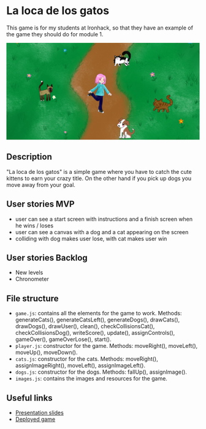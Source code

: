# La loca de los gatos

This game is for my students at Ironhack, so that they have an example of the game they should do for module 1.

<img src="./img/readme1.png">

## Description

"La loca de los gatos" is a simple game where you have to catch the cute kittens to earn your crazy title. On the other hand if you pick up dogs you move away from your goal.

## User stories MVP

- user can see a start screen with instructions and a finish screen when he wins / loses
- user can see a canvas with a dog and a cat appearing on the screen
- colliding with dog makes user lose, with cat makes user win

## User stories Backlog

- New levels
- Chronometer

## File structure

- <code>game.js</code>: contains all the elements for the game to work. Methods: generateCats(), generateCatsLeft(), generateDogs(), drawCats(), drawDogs(), drawUser(), clean(), checkCollisionsCat(), checkCollisionsDog(), writeScore(), update(), assignControls(), gameOver(), gameOverLose(), start().
- <code>player.js</code>: constructor for the game. Methods: moveRight(), moveLeft(), moveUp(), moveDown().
- <code>cats.js</code>: constructor for the cats. Methods: moveRight(), assignImageRight(), moveLeft(), assignImageLeft().
- <code>dogs.js</code>: constructor for the dogs. Methods: fallUp(), assignImage().
- <code>images.js</code>: contains the images and resources for the game.

## Useful links

<ul>
<li><a href="https://slides.com/estefaniaegeacalcena/deck">Presentation slides</a></li>
<li><a href="https://zilliontrout.github.io/La-loca-de-los-gatos/">Deployed game</a></li>
</ul>
